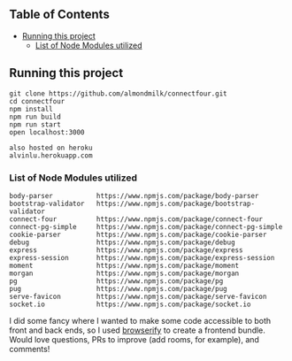 ## Table of Contents
+ [Running this project](#run)
  + [List of Node Modules utilized](#list)


## Running this project <a name="run"></a>

```
git clone https://github.com/almondmilk/connectfour.git
cd connectfour
npm install
npm run build
npm run start
open localhost:3000

also hosted on heroku
alvinlu.herokuapp.com
```

### List of Node Modules utilized <a name="list"></a>
```
body-parser           https://www.npmjs.com/package/body-parser
bootstrap-validator   https://www.npmjs.com/package/bootstrap-validator
connect-four          https://www.npmjs.com/package/connect-four
connect-pg-simple     https://www.npmjs.com/package/connect-pg-simple
cookie-parser         https://www.npmjs.com/package/cookie-parser
debug                 https://www.npmjs.com/package/debug
express               https://www.npmjs.com/package/express
express-session       https://www.npmjs.com/package/express-session
moment                https://www.npmjs.com/package/moment
morgan                https://www.npmjs.com/package/morgan
pg                    https://www.npmjs.com/package/pg
pug                   https://www.npmjs.com/package/pug
serve-favicon         https://www.npmjs.com/package/serve-favicon
socket.io             https://www.npmjs.com/package/socket.io
```

I did some fancy where I wanted to make some code accessible to both front and back ends, so I used [browserify](http://browserify.org/) to create a frontend bundle.  Would love questions, PRs to improve (add rooms, for example), and comments!
